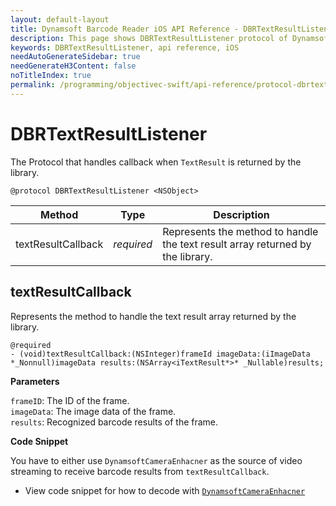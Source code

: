 ```yaml
---
layout: default-layout
title: Dynamsoft Barcode Reader iOS API Reference - DBRTextResultListener
description: This page shows DBRTextResultListener protocol of Dynamsoft Barcode Reader for iOS SDK.
keywords: DBRTextResultListener, api reference, iOS
needAutoGenerateSidebar: true
needGenerateH3Content: false
noTitleIndex: true
permalink: /programming/objectivec-swift/api-reference/protocol-dbrtextresultdelegate.html
---
```


# DBRTextResultListener

The Protocol that handles callback when `TextResult` is returned by the library.

```objc
@protocol DBRTextResultListener <NSObject>
```

| Method | Type | Description |
| ------ | ---- | ----------- |
| textResultCallback | *required* | Represents the method to handle the text result array returned by the library. |

## textResultCallback

Represents the method to handle the text result array returned by the library.

```objc
@required
- (void)textResultCallback:(NSInteger)frameId imageData:(iImageData *_Nonnull)imageData results:(NSArray<iTextResult*>* _Nullable)results;
```

**Parameters**

`frameID`: The ID of the frame.  
`imageData`: The image data of the frame.  
`results`: Recognized barcode results of the frame.

**Code Snippet**

You have to either use `DynamsoftCameraEnhacner` as the source of video streaming to receive barcode results from `textResultCallback`.

- View code snippet for how to decode with [`DynamsoftCameraEnhacner`](primary-video.md#setcameraenhancer)
